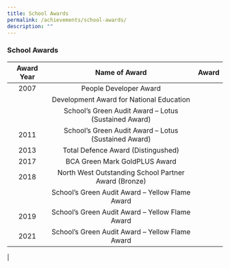 ```yaml
---
title: School Awards
permalink: /achievements/school-awards/
description: ""
---
```

### **School Awards**

| Award Year | Name of Award | Award |
|:---:|:---:|:---:|
| 2007 | People Developer Award |  |
|  | Development Award for National Education |  |
|  | School’s Green Audit Award – Lotus (Sustained Award) |  |
| 2011 | School’s Green Audit Award – Lotus (Sustained Award) |  |
| 2013 | Total Defence Award (Distingushed) |  |
| 2017 | BCA Green Mark GoldPLUS Award |  |
| 2018 | North West Outstanding School Partner Award (Bronze) |  |
|  | School’s Green Audit Award – Yellow Flame Award |  |
| 2019 | School’s Green Audit Award – Yellow Flame Award |  |
| 2021 | School’s Green Audit Award – Yellow Flame Award |  |
|